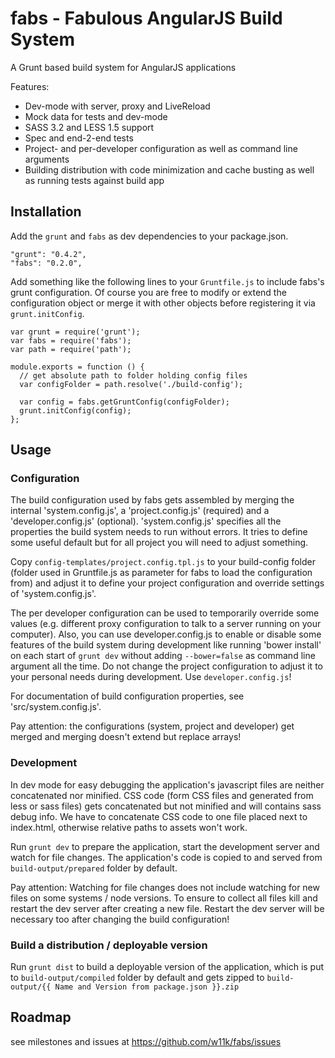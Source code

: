 # fabs - Fabulous AngularJS Build System

A Grunt based build system for AngularJS applications

Features:
* Dev-mode with server, proxy and LiveReload
* Mock data for tests and dev-mode
* SASS 3.2 and LESS 1.5 support
* Spec and end-2-end tests
* Project- and per-developer configuration as well as command line arguments
* Building distribution with code minimization and cache busting as well as running tests against build app

## Installation

Add the `grunt` and `fabs` as dev dependencies to your package.json.

    "grunt": "0.4.2",
    "fabs": "0.2.0",


Add something like the following lines to your `Gruntfile.js` to include fabs's grunt configuration. Of course you
are free to modify or extend the configuration object or merge it with other objects before registering it via
`grunt.initConfig`.

    var grunt = require('grunt');
    var fabs = require('fabs');
    var path = require('path');

    module.exports = function () {
      // get absolute path to folder holding config files
      var configFolder = path.resolve('./build-config');

      var config = fabs.getGruntConfig(configFolder);
      grunt.initConfig(config);
    };


## Usage

### Configuration

The build configuration used by fabs gets assembled by merging the internal 'system.config.js', a 'project.config.js'
(required) and a 'developer.config.js' (optional). 'system.config.js' specifies all the properties the build system
needs to run without errors. It tries to define some useful default but for all project you will need to adjust
something.

Copy `config-templates/project.config.tpl.js` to your build-config folder (folder used in Gruntfile.js as parameter for
fabs to load the configuration from) and adjust it to define your project configuration and override settings of
'system.config.js'.

The per developer configuration can be used to temporarily override some values (e.g. different proxy configuration to
talk to a server running on your computer). Also, you can use developer.config.js to enable or disable some features of
the build system during development like running 'bower install' on each start of `grunt dev` without adding
`--bower=false` as command line argument all the time.
Do not change the project configuration to adjust it to your personal needs during development.
Use `developer.config.js`!

For documentation of build configuration properties, see 'src/system.config.js'.

Pay attention: the configurations (system, project and developer) get merged and merging doesn't extend but
replace arrays!


### Development

In dev mode for easy debugging the application's javascript files are neither concatenated nor minified. CSS code
(form CSS files and generated from less or sass files) gets concatenated but not minified and will contains sass debug
info. We have to concatenate CSS code to one file placed next to index.html, otherwise relative paths to assets won't
work.

Run `grunt dev` to prepare the application, start the development server and watch for file changes. The application's
code is copied to and served from `build-output/prepared` folder by default.

Pay attention: Watching for file changes does not include watching for new files on some systems / node versions.
To ensure to collect all files kill and restart the dev server after creating a new file. Restart the dev server will
be necessary too after changing the build configuration!


### Build a distribution / deployable version

Run `grunt dist` to build a deployable version of the application, which is put to `build-output/compiled` folder by
default and gets zipped to `build-output/{{ Name and Version from package.json }}.zip`


## Roadmap

see milestones and issues at https://github.com/w11k/fabs/issues
